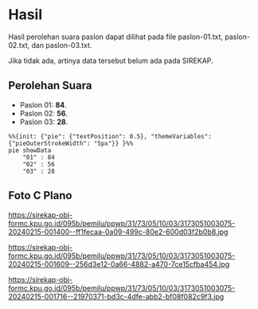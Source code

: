 # Hasil

Hasil perolehan suara paslon dapat dilihat pada file paslon-01.txt, paslon-02.txt, dan paslon-03.txt.

Jika tidak ada, artinya data tersebut belum ada pada SIREKAP.

## Perolehan Suara

 * Paslon 01: **84**.
 * Paslon 02: **56**.
 * Paslon 03: **28**.

```mermaid
%%{init: {"pie": {"textPosition": 0.5}, "themeVariables": {"pieOuterStrokeWidth": "5px"}} }%%
pie showData
    "01" : 84
    "02" : 56
    "03" : 28
```
## Foto C Plano

https://sirekap-obj-formc.kpu.go.id/095b/pemilu/ppwp/31/73/05/10/03/3173051003075-20240215-001400--ff1fecaa-0a09-499c-80e2-600d03f2b0b8.jpg

https://sirekap-obj-formc.kpu.go.id/095b/pemilu/ppwp/31/73/05/10/03/3173051003075-20240215-001609--256d3e12-0a66-4882-a470-7ce15cfba454.jpg

https://sirekap-obj-formc.kpu.go.id/095b/pemilu/ppwp/31/73/05/10/03/3173051003075-20240215-001716--21970371-bd3c-4dfe-abb2-bf08f082c9f3.jpg

